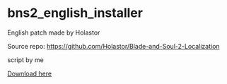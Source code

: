 ﻿# bns2_english_installer
 
 English patch made by Holastor
 
 Source repo: https://github.com/Holastor/Blade-and-Soul-2-Localization
 
 script by me
 
 [Download here](https://github.com/chaienoto/bns2_english_installer/releases/tag/v0.1-beta)
